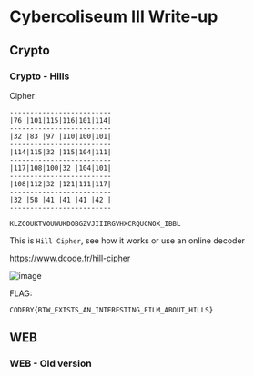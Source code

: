 # Cybercoliseum Ⅲ Write-up

## Crypto 

### Crypto - Hills

Cipher

    -------------------------
    |76 |101|115|116|101|114|
    -------------------------
    |32 |83 |97 |110|100|101|
    -------------------------
    |114|115|32 |115|104|111|
    -------------------------
    |117|108|100|32 |104|101|
    -------------------------
    |108|112|32 |121|111|117|
    -------------------------
    |32 |58 |41 |41 |41 |42 |
    -------------------------
    
    KLZCOUKTVOUWUKDOBGZVJIIIRGVHXCRQUCNOX_IBBL 

This is `Hill Cipher`, see how it works or use an online decoder

https://www.dcode.fr/hill-cipher

![image](https://github.com/zer00d4y/writeups/assets/128820441/9ecc3648-419b-420c-810b-610e830a553b)

FLAG:

    CODEBY{BTW_EXISTS_AN_INTERESTING_FILM_ABOUT_HILLS}

## WEB

### WEB - Old version

